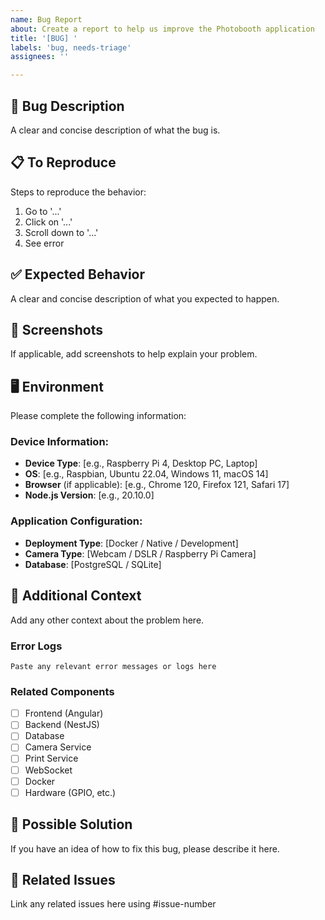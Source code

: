 ```yaml
---
name: Bug Report
about: Create a report to help us improve the Photobooth application
title: '[BUG] '
labels: 'bug, needs-triage'
assignees: ''

---
```


## 🐛 Bug Description
A clear and concise description of what the bug is.

## 📋 To Reproduce
Steps to reproduce the behavior:
1. Go to '...'
2. Click on '...'
3. Scroll down to '...'
4. See error

## ✅ Expected Behavior
A clear and concise description of what you expected to happen.

## 📸 Screenshots
If applicable, add screenshots to help explain your problem.

## 🖥️ Environment
Please complete the following information:

### Device Information:
- **Device Type**: [e.g., Raspberry Pi 4, Desktop PC, Laptop]
- **OS**: [e.g., Raspbian, Ubuntu 22.04, Windows 11, macOS 14]
- **Browser** (if applicable): [e.g., Chrome 120, Firefox 121, Safari 17]
- **Node.js Version**: [e.g., 20.10.0]

### Application Configuration:
- **Deployment Type**: [Docker / Native / Development]
- **Camera Type**: [Webcam / DSLR / Raspberry Pi Camera]
- **Database**: [PostgreSQL / SQLite]

## 📝 Additional Context
Add any other context about the problem here.

### Error Logs
```
Paste any relevant error messages or logs here
```

### Related Components
- [ ] Frontend (Angular)
- [ ] Backend (NestJS)
- [ ] Database
- [ ] Camera Service
- [ ] Print Service
- [ ] WebSocket
- [ ] Docker
- [ ] Hardware (GPIO, etc.)

## 🔗 Possible Solution
If you have an idea of how to fix this bug, please describe it here.

## 📎 Related Issues
Link any related issues here using #issue-number